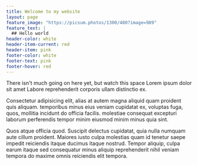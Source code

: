 ```yaml
---
title: Welcome to my website
layout: page
feature_image: "https://picsum.photos/1300/400?image=989"
feature_text: |
  ## Hello world
header-color: white
header-item-current: red
header-item: pink
footer-color: white
footer-text: pink 
footer-hover: red
---
```


There isn't much going on here yet, but watch this space
Lorem ipsum dolor sit amet
Labore reprehenderit corporis ullam distinctio ex.

Consectetur adipisicing elit, alias at autem magna aliquid quam proident quis aliquam. temporibus minus eius veniam cupidatat ex, voluptas fuga, quos, mollitia incidunt do officia facilis. molestiae consequat excepturi laborum perferendis tempor minim eiusmod minim minus quia sint.

Quos atque officia quod. Suscipit delectus cupidatat, quia nulla numquam aute cillum proident. Maiores iusto culpa molestias quam id tenetur saepe impedit reiciendis itaque ducimus itaque nostrud. Tempor aliquip, culpa earum itaque sed consequatur minus aliquip reprehenderit nihil veniam tempora do maxime omnis reiciendis elit tempora.

